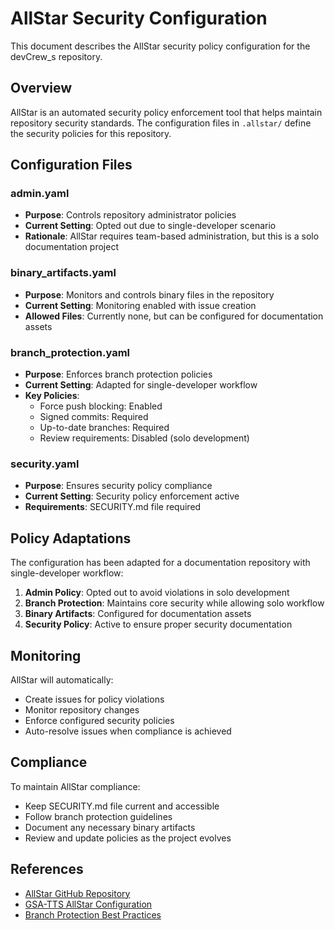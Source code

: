 # AllStar Security Configuration

This document describes the AllStar security policy configuration for the devCrew_s repository.

## Overview

AllStar is an automated security policy enforcement tool that helps maintain repository security standards. The configuration files in `.allstar/` define the security policies for this repository.

## Configuration Files

### admin.yaml
- **Purpose**: Controls repository administrator policies
- **Current Setting**: Opted out due to single-developer scenario
- **Rationale**: AllStar requires team-based administration, but this is a solo documentation project

### binary_artifacts.yaml
- **Purpose**: Monitors and controls binary files in the repository
- **Current Setting**: Monitoring enabled with issue creation
- **Allowed Files**: Currently none, but can be configured for documentation assets

### branch_protection.yaml
- **Purpose**: Enforces branch protection policies
- **Current Setting**: Adapted for single-developer workflow
- **Key Policies**:
  - Force push blocking: Enabled
  - Signed commits: Required
  - Up-to-date branches: Required
  - Review requirements: Disabled (solo development)

### security.yaml
- **Purpose**: Ensures security policy compliance
- **Current Setting**: Security policy enforcement active
- **Requirements**: SECURITY.md file required

## Policy Adaptations

The configuration has been adapted for a documentation repository with single-developer workflow:

1. **Admin Policy**: Opted out to avoid violations in solo development
2. **Branch Protection**: Maintains core security while allowing solo workflow
3. **Binary Artifacts**: Configured for documentation assets
4. **Security Policy**: Active to ensure proper security documentation

## Monitoring

AllStar will automatically:
- Create issues for policy violations
- Monitor repository changes
- Enforce configured security policies
- Auto-resolve issues when compliance is achieved

## Compliance

To maintain AllStar compliance:
- Keep SECURITY.md file current and accessible
- Follow branch protection guidelines
- Document any necessary binary artifacts
- Review and update policies as the project evolves

## References

- [AllStar GitHub Repository](https://github.com/ossf/allstar/)
- [GSA-TTS AllStar Configuration](https://github.com/GSA-TTS/.allstar)
- [Branch Protection Best Practices](./branch-protection-guidelines.md)